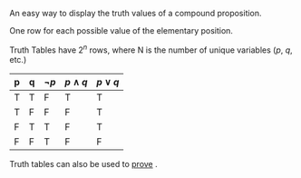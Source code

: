 An easy way to display the truth values of a compound proposition.

One row for each possible value of the elementary position.

Truth Tables have $2^n$ rows, where N is the number of unique variables ($p$, $q$, etc.)

| p   | q   | $\neg p$ | $p\wedge q$ | $p\vee q$ |
| --- | --- | -------- | ----------- | --------- |
| T   | T   | F        | T           | T         |
| T   | F   | F        | F           | T         |
| F   | T   | T        | F           | T         |
| F   | F   | T        | F           | F         |

Truth tables can also be used to [prove](Proofs%20Using%20Truth%20Tables.md) [](Discrete%20Math%20Terminology.md#^4bae64|compound%20propositions).
